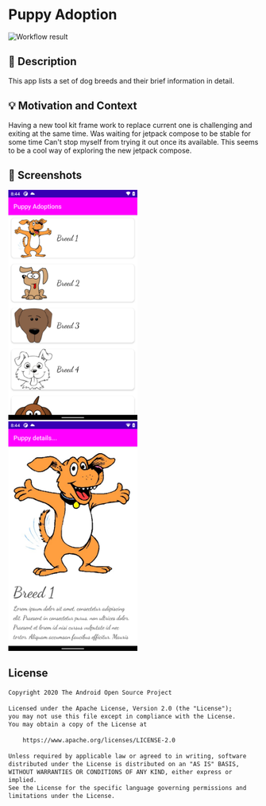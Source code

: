 # Puppy Adoption

![Workflow result](https://github.com/itzcomplicated/AndroidDevChallengeJetpackCompose-11/workflows/Check/badge.svg)

## :scroll: Description
This app lists a set of dog breeds and their brief information in detail.


## :bulb: Motivation and Context
Having a new tool kit frame work to replace current one is challenging and exiting at the same time. Was waiting for jetpack compose to be stable for some time
Can't stop myself from trying it out once its available. This seems to be a cool way of exploring the new jetpack compose.

## :camera_flash: Screenshots
<!-- You can add more screenshots here if you like -->
<img src="/results/screenshot_1.png" width="260">&emsp;<img src="/results/screenshot_2.png" width="260">

## License
```
Copyright 2020 The Android Open Source Project

Licensed under the Apache License, Version 2.0 (the "License");
you may not use this file except in compliance with the License.
You may obtain a copy of the License at

    https://www.apache.org/licenses/LICENSE-2.0

Unless required by applicable law or agreed to in writing, software
distributed under the License is distributed on an "AS IS" BASIS,
WITHOUT WARRANTIES OR CONDITIONS OF ANY KIND, either express or implied.
See the License for the specific language governing permissions and
limitations under the License.
```